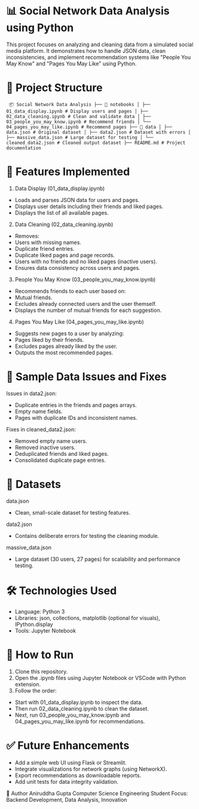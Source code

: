 # 📊 Social Network Data Analysis using Python
This project focuses on analyzing and cleaning data from a simulated social media platform. It demonstrates how to handle JSON data, clean inconsistencies, and implement recommendation systems like "People You May Know" and "Pages You May Like" using Python.

# 📁 Project Structure
<pre><code> 📦 Social Network Data Analysis ├── 📁 notebooks │ ├── 01_data_display.ipynb # Display users and pages │ ├── 02_data_cleaning.ipynb # Clean and validate data │ ├── 03_people_you_may_know.ipynb # Recommend friends │ └── 04_pages_you_may_like.ipynb # Recommend pages ├── 📁 data │ ├── data.json # Original dataset │ ├── data2.json # Dataset with errors │ ├── massive_data.json # Large dataset for testing │ └── cleaned_data2.json # Cleaned output dataset ├── README.md # Project documentation </code></pre>

# 🧠 Features Implemented

1. Data Display (01_data_display.ipynb)
- Loads and parses JSON data for users and pages.
- Displays user details including their friends and liked pages.
- Displays the list of all available pages.

2. Data Cleaning (02_data_cleaning.ipynb)
- Removes:
 - Users with missing names.
 - Duplicate friend entries.
 - Duplicate liked pages and page records.
 - Users with no friends and no liked pages (inactive users).
- Ensures data consistency across users and pages.

3. People You May Know (03_people_you_may_know.ipynb)
- Recommends friends to each user based on:
 - Mutual friends.
 - Excludes already connected users and the user themself.
 - Displays the number of mutual friends for each suggestion.

4. Pages You May Like (04_pages_you_may_like.ipynb)
- Suggests new pages to a user by analyzing:
 - Pages liked by their friends.
 - Excludes pages already liked by the user.
 - Outputs the most recommended pages.

# 🧹 Sample Data Issues and Fixes
Issues in data2.json:
- Duplicate entries in the friends and pages arrays.
- Empty name fields.
- Pages with duplicate IDs and inconsistent names.

Fixes in cleaned_data2.json:
- Removed empty name users.
- Removed inactive users.
- Deduplicated friends and liked pages.
- Consolidated duplicate page entries.

# 🧪 Datasets
data.json
- Clean, small-scale dataset for testing features.

data2.json
- Contains deliberate errors for testing the cleaning module.

massive_data.json
- Large dataset (30 users, 27 pages) for scalability and performance testing.

# 🛠 Technologies Used
- Language: Python 3
- Libraries: json, collections, matplotlib (optional for visuals), IPython.display
- Tools: Jupyter Notebook

# 📌 How to Run
1. Clone this repository.
2. Open the .ipynb files using Jupyter Notebook or VSCode with Python extension.
3. Follow the order:
 - Start with 01_data_display.ipynb to inspect the data.
 - Then run 02_data_cleaning.ipynb to clean the dataset.
 - Next, run 03_people_you_may_know.ipynb and 04_pages_you_may_like.ipynb for recommendations.

# ✅ Future Enhancements
- Add a simple web UI using Flask or Streamlit.
- Integrate visualizations for network graphs (using NetworkX).
- Export recommendations as downloadable reports.
- Add unit tests for data integrity validation.

👤 Author
Aniruddha Gupta
Computer Science Engineering Student
Focus: Backend Development, Data Analysis, Innovation
